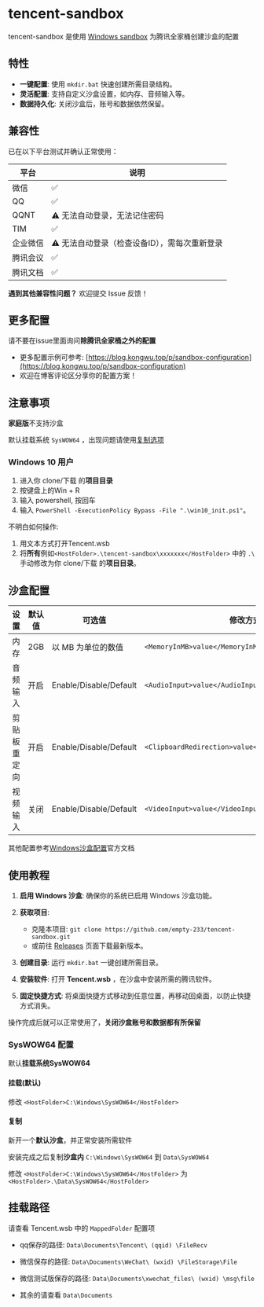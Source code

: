 # tencent-sandbox

tencent-sandbox 是使用 [Windows sandbox](https://learn.microsoft.com/zh-cn/windows/security/application-security/application-isolation/windows-sandbox/windows-sandbox-overview) 为腾讯全家桶创建沙盒的配置

## 特性

* **一键配置**: 使用 `mkdir.bat` 快速创建所需目录结构。
* **灵活配置**: 支持自定义沙盒设置，如内存、音频输入等。
* **数据持久化**: 关闭沙盒后，账号和数据依然保留。

## 兼容性

已在以下平台测试并确认正常使用：

| 平台 | 说明 |
|---|---|
| 微信 | ✅ |
| QQ | ✅ |
| QQNT | ⚠️ 无法自动登录，无法记住密码 |
| TIM | ✅ |
| 企业微信 | ⚠️ 无法自动登录（检查设备ID），需每次重新登录 |
| 腾讯会议 | ✅ |
| 腾讯文档 | ✅ |

**遇到其他兼容性问题？** 欢迎提交 Issue 反馈！

## 更多配置

请不要在issue里面询问**除腾讯全家桶之外的配置**

* 更多配置示例可参考: [https://blog.kongwu.top/p/sandbox-configuration](https://blog.kongwu.top/p/sandbox-configuration)
* 欢迎在博客评论区分享你的配置方案！

## 注意事项

**家庭版**不支持沙盒

默认挂载系统 `SysWOW64` ，出现问题请使用[复制选项](#复制)

### **Windows 10 用户**

1. 进入你 clone/下载 的**项目目录**
2. 按键盘上的Win + R
3. 输入 powershell, 按回车
4. 输入 `PowerShell -ExecutionPolicy Bypass -File ".\win10_init.ps1"`。  

不明白如何操作:

1. 用文本方式打开Tencent.wsb
2. 将**所有**例如`<HostFolder>.\tencent-sandbox\xxxxxxx</HostFolder>` 中的 `.\` 手动修改为你 clone/下载 的**项目目录**。

## 沙盒配置

| 设置 | 默认值 | 可选值 | 修改方式 |
|---|---|---|---|
| 内存 | 2GB | 以 MB 为单位的数值 | `<MemoryInMB>value</MemoryInMB>` |
| 音频输入 | 开启 | Enable/Disable/Default | `<AudioInput>value</AudioInput>` |
| 剪贴板重定向 | 开启 | Enable/Disable/Default | `<ClipboardRedirection>value</ClipboardRedirection>` |
| 视频输入 | 关闭 | Enable/Disable/Default | `<VideoInput>value</VideoInput>` |

其他配置参考[Windows沙盒配置](https://learn.microsoft.com/zh-cn/windows/security/application-security/application-isolation/windows-sandbox/windows-sandbox-configure-using-wsb-file)官方文档

## 使用教程

1. **启用 Windows 沙盒**: 确保你的系统已启用 Windows 沙盒功能。
2. **获取项目**:
    * 克隆本项目: `git clone https://github.com/empty-233/tencent-sandbox.git`
    * 或前往 [Releases](https://github.com/empty-233/tencent-sandbox/releases) 页面下载最新版本。

3. **创建目录**: 运行 `mkdir.bat` 一键创建所需目录。

4. **安装软件**: 打开 **Tencent.wsb** ，在沙盒中安装所需的腾讯软件。

5. **固定快捷方式**: 将桌面快捷方式移动到任意位置，再移动回桌面，以防止快捷方式消失。

操作完成后就可以正常使用了，**关闭沙盒账号和数据都有所保留**

### SysWOW64 配置

默认**挂载系统SysWOW64**

#### 挂载(默认)

修改 `<HostFolder>C:\Windows\SysWOW64</HostFolder>`

#### 复制

新开一个**默认沙盒**，并正常安装所需软件

安装完成之后复制**沙盒内** `C:\Windows\SysWOW64` 到 `Data\SysWOW64`

修改 `<HostFolder>C:\Windows\SysWOW64</HostFolder>` 为 `<HostFolder>.\Data\SysWOW64</HostFolder>`

## 挂载路径

请查看 Tencent.wsb 中的 `MappedFolder` 配置项

* qq保存的路径: `Data\Documents\Tencent\ (qqid) \FileRecv`

* 微信保存的路径: `Data\Documents\WeChat\ (wxid) \FileStorage\File`

* 微信测试版保存的路径: `Data\Documents\xwechat_files\ (wxid) \msg\file`

* 其余的请查看 `Data\Documents`
